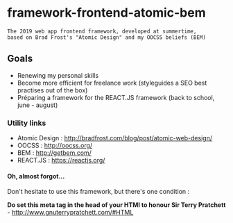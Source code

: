 # framework-frontend-atomic-bem #

    The 2019 web app frontend framework, developed at summertime, 
    based on Brad Frost's "Atomic Design" and my OOCSS beliefs (BEM)

## Goals ##

* Renewing my personal skills
* Become more efficient for freelance work (styleguides a SEO best practises out of the box)
* Préparing a framework for the REACT.JS framework (back to school, june - august)

### Utility links ###

* Atomic Design  : http://bradfrost.com/blog/post/atomic-web-design/
* OOCSS : http://oocss.org/
* BEM : http://getbem.com/
* REACT.JS : https://reactjs.org/

#### Oh, almost forgot... ####

Don't hesitate to use this framework, but there's one condition : 

__Do set this meta tag in the head of your HTMl to honour Sir Terry Pratchett__ - http://www.gnuterrypratchett.com/#HTML








